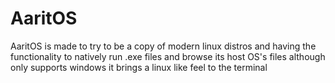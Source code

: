 # AaritOS
AaritOS is made to try to be a copy of modern linux distros and having the functionality to natively run .exe files and browse its host OS's files although only supports windows it brings a linux like feel to the terminal
